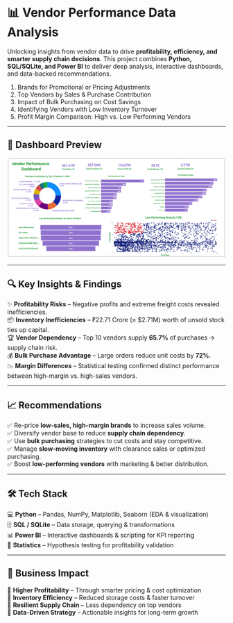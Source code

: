# 📊 Vendor Performance Data Analysis  

Unlocking insights from vendor data to drive **profitability, efficiency, and smarter supply chain decisions**. This project combines **Python, SQL/SQLite, and Power BI** to deliver deep analysis, interactive dashboards, and data-backed recommendations.  

1. Brands for Promotional or Pricing Adjustments
2. Top Vendors by Sales & Purchase Contribution
3. Impact of Bulk Purchasing on Cost Savings
4. Identifying Vendors with Low Inventory Turnover
5. Profit Margin Comparison: High vs. Low Performing Vendors

---

## 📸 Dashboard Preview  

![Vendor Performance Dashboard](vendor_dashboard.png)

---

## 🔍 Key Insights & Findings  
✨ **Profitability Risks** – Negative profits and extreme freight costs revealed inefficiencies.  
📦 **Inventory Inefficiencies** – ₹22.71 Crore (≈ $2.71M) worth of unsold stock ties up capital.  
🏆 **Vendor Dependency** – Top 10 vendors supply **65.7%** of purchases → supply chain risk.  
💰 **Bulk Purchase Advantage** – Large orders reduce unit costs by **72%**.  
📉 **Margin Differences** – Statistical testing confirmed distinct performance between high-margin vs. high-sales vendors.  

---

## 📈 Recommendations  
✅ Re-price **low-sales, high-margin brands** to increase sales volume.  
✅ Diversify vendor base to reduce **supply chain dependency**.  
✅ Use **bulk purchasing** strategies to cut costs and stay competitive.  
✅ Manage **slow-moving inventory** with clearance sales or optimized purchasing.  
✅ Boost **low-performing vendors** with marketing & better distribution.  

---

## 🛠️ Tech Stack  
💻 **Python** – Pandas, NumPy, Matplotlib, Seaborn (EDA & visualization)  
🗄️ **SQL / SQLite** – Data storage, querying & transformations  
📊 **Power BI** – Interactive dashboards & scripting for KPI reporting  
📐 **Statistics** – Hypothesis testing for profitability validation  

---

## 🚀 Business Impact  
📌 **Higher Profitability** – Through smarter pricing & cost optimization  
📌 **Inventory Efficiency** – Reduced storage costs & faster turnover  
📌 **Resilient Supply Chain** – Less dependency on top vendors  
📌 **Data-Driven Strategy** – Actionable insights for long-term growth  


